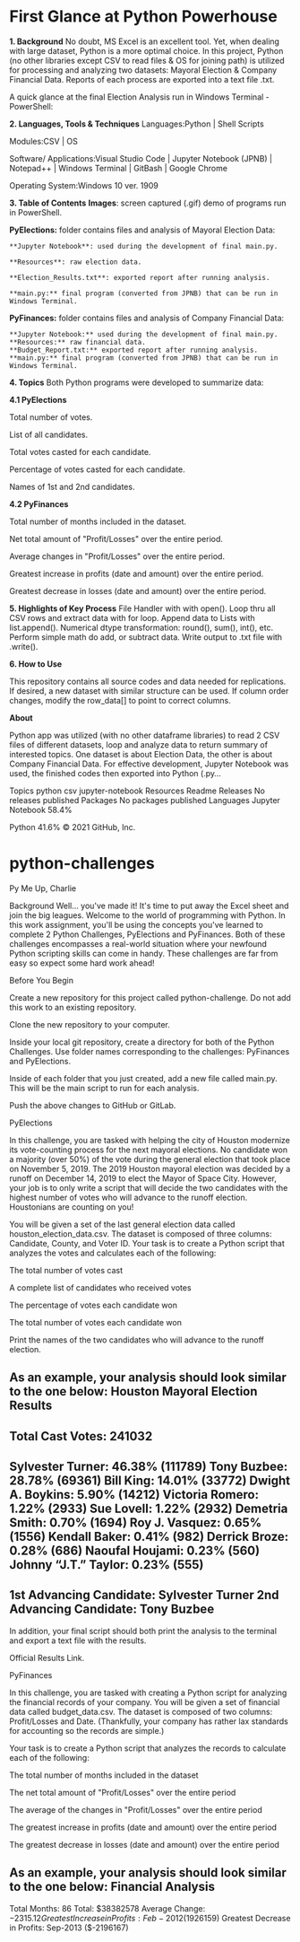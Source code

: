 
# First Glance at Python Powerhouse

**1. Background**
No doubt, MS Excel is an excellent tool. Yet, when dealing with large dataset, Python is a more optimal choice. In this project, Python (no other libraries except CSV to read files & OS for joining path) is utilized for processing and analyzing two datasets: Mayoral Election & Company Financial Data. Reports of each process are exported into a text file .txt.

A quick glance at the final Election Analysis run in Windows Terminal - PowerShell:


**2. Languages, Tools & Techniques**
Languages:Python | Shell Scripts

Modules:CSV | OS 

Software/ Applications:Visual Studio Code | Jupyter Notebook (JPNB) | Notepad++ | Windows Terminal | GitBash | Google Chrome

Operating System:Windows 10 ver. 1909


**3. Table of Contents**
**Images**: screen captured (.gif) demo of programs run in PowerShell.

**PyElections:** folder contains files and analysis of Mayoral Election Data:

    **Jupyter Notebook**: used during the development of final main.py.
    
    **Resources**: raw election data.
    
    **Election_Results.txt**: exported report after running analysis.
    
    **main.py:** final program (converted from JPNB) that can be run in Windows Terminal.
    
    
**PyFinances:** folder contains files and analysis of Company Financial Data:

    **Jupyter Notebook:** used during the development of final main.py.
    **Resources:** raw financial data.
    **Budget_Report.txt:** exported report after running analysis.
    **main.py:** final program (converted from JPNB) that can be run in Windows Terminal.


**4. Topics** 
Both Python programs were developed to summarize data:

**4.1 PyElections**

Total number of votes.

List of all candidates.

Total votes casted for each candidate.

Percentage of votes casted for each candidate.

Names of 1st and 2nd candidates.

**4.2 PyFinances**

Total number of months included in the dataset. 

Net total amount of "Profit/Losses" over the entire period.

Average changes in "Profit/Losses" over the entire period.

Greatest increase in profits (date and amount) over the entire period.

Greatest decrease in losses (date and amount) over the entire period.

**5. Highlights of Key Process**
File Handler with with open().
Loop thru all CSV rows and extract data with for loop.
Append data to Lists with list.append().
Numerical dtype transformation: round(), sum(), int(), etc.
Perform simple math do add, or subtract data.
Write output to .txt file with .write().


**6. How to Use**

This repository contains all source codes and data needed for replications. If desired, a new dataset with similar structure can be used. If column order changes, modify the row_data[<index>] to point to correct columns.

**About**

Python app was utilized (with no other dataframe libraries) to read 2 CSV files of different datasets, loop and analyze data to return summary of interested topics. One dataset is about Election Data, the other is about Company Financial Data. For effective development, Jupyter Notebook was used, the finished codes then exported into Python (.py…

Topics
python csv jupyter-notebook
Resources
 Readme
Releases
No releases published
Packages
No packages published
Languages
Jupyter Notebook
58.4%
 
Python
41.6%
© 2021 GitHub, Inc.


































































# python-challenges

Py Me Up, Charlie

Background
Well... you've made it!
It's time to put away the Excel sheet and join the big leagues. Welcome to the world of programming with Python. In this work assignment, you'll be using the concepts you've learned to complete 2 Python Challenges, PyElections and PyFinances.
Both of these challenges encompasses a real-world situation where your newfound Python scripting skills can come in handy. These challenges are far from easy so expect some hard work ahead!

Before You Begin


Create a new repository for this project called python-challenge. Do not add this work to an existing repository.


Clone the new repository to your computer.


Inside your local git repository, create a directory for both of the  Python Challenges. Use folder names corresponding to the challenges: PyFinances and  PyElections.


Inside of each folder that you just created, add a new file called main.py. This will be the main script to run for each analysis.


Push the above changes to GitHub or GitLab.



PyElections



In this challenge, you are tasked with helping the city of Houston modernize its vote-counting process for the next mayoral elections. No candidate won a majority (over 50%) of the vote during the general election that took place on November 5, 2019. The 2019 Houston mayoral election was decided by a runoff on December 14, 2019 to elect the Mayor of Space City. 
However, your job is to only write a script that will decide the two candidates with the highest number of votes who will advance to the runoff election. Houstonians are counting on you!


You will be given a set of the last general election data called houston_election_data.csv. The dataset is composed of three columns: Candidate, County, and Voter ID. Your task is to create a Python script that analyzes the votes and calculates each of the following:


The total number of votes cast


A complete list of candidates who received votes


The percentage of votes each candidate won


The total number of votes each candidate won


Print the names of the two candidates who will advance to the runoff election.




As an example, your analysis should look similar to the one below:
Houston Mayoral Election Results
-----------------------------------------
Total Cast Votes: 241032
-----------------------------------------
Sylvester Turner: 46.38% (111789)
Tony Buzbee: 28.78% (69361)
Bill King: 14.01% (33772)
Dwight A. Boykins: 5.90% (14212)
Victoria Romero: 1.22% (2933)
Sue Lovell: 1.22% (2932)
Demetria Smith: 0.70% (1694)
Roy J. Vasquez: 0.65% (1556)
Kendall Baker: 0.41% (982)
Derrick Broze: 0.28% (686)
Naoufal Houjami: 0.23% (560)
Johnny “J.T.” Taylor: 0.23% (555)
-----------------------------------------
1st Advancing Candidate: Sylvester Turner
2nd Advancing Candidate: Tony Buzbee
-----------------------------------------


In addition, your final script should both print the analysis to the terminal and export a text file with the results.


Official Results Link.

PyFinances



In this challenge, you are tasked with creating a Python script for analyzing the financial records of your company. You will be given a set of financial data called budget_data.csv. The dataset is composed of two columns: Profit/Losses and Date. (Thankfully, your company has rather lax standards for accounting so the records are simple.)


Your task is to create a Python script that analyzes the records to calculate each of the following:


The total number of months included in the dataset


The net total amount of "Profit/Losses" over the entire period


The average of the changes in "Profit/Losses" over the entire period


The greatest increase in profits (date and amount) over the entire period


The greatest decrease in losses (date and amount) over the entire period




As an example, your analysis should look similar to the one below:
Financial Analysis
----------------------------
Total Months: 86
Total: $38382578
Average  Change: $-2315.12
Greatest Increase in Profits: Feb-2012 ($1926159)
Greatest Decrease in Profits: Sep-2013 ($-2196167)




